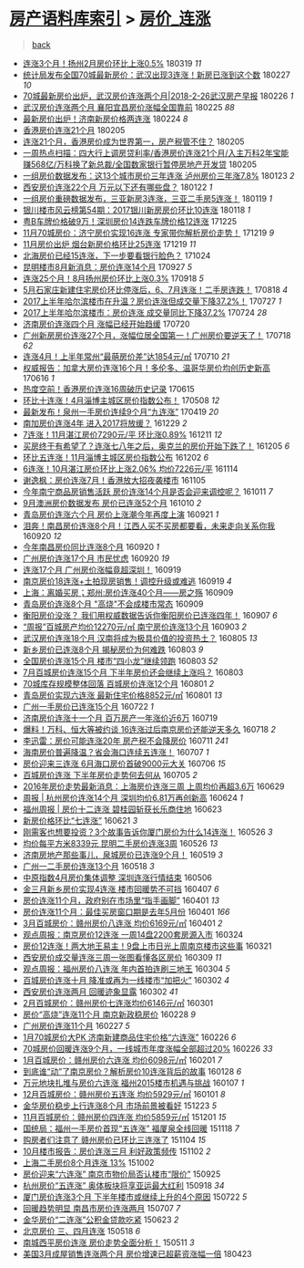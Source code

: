 [房产语料库索引](../../README.md)  > [房价_连涨](房价_连涨.md)
====
> [back](../README.md)

- [连涨3个月！扬州2月房价环比上涨0.5%](http://jkwz.applinzi.com/ittc/7082166225428022288.html#%E8%BF%9E%E6%B6%A83%E4%B8%AA%E6%9C%88%EF%BC%81%E6%89%AC%E5%B7%9E2%E6%9C%88%E6%88%BF%E4%BB%B7%E7%8E%AF%E6%AF%94%E4%B8%8A%E6%B6%A80.5%25) 180319 *11* 
- [统计局发布全国70城最新房价：武汉出现3连涨！新房已涨到这个数](http://jkwz.applinzi.com/ittc/7074781646748648459.html#%E7%BB%9F%E8%AE%A1%E5%B1%80%E5%8F%91%E5%B8%83%E5%85%A8%E5%9B%BD70%E5%9F%8E%E6%9C%80%E6%96%B0%E6%88%BF%E4%BB%B7%EF%BC%9A%E6%AD%A6%E6%B1%89%E5%87%BA%E7%8E%B03%E8%BF%9E%E6%B6%A8%EF%BC%81%E6%96%B0%E6%88%BF%E5%B7%B2%E6%B6%A8%E5%88%B0%E8%BF%99%E4%B8%AA%E6%95%B0) 180227 *10* 
- [70城最新房价出炉，武汉房价连涨两个月|2018-2-26武汉房产早报](http://jkwz.applinzi.com/ittc/7074312289631339537.html#70%E5%9F%8E%E6%9C%80%E6%96%B0%E6%88%BF%E4%BB%B7%E5%87%BA%E7%82%89%EF%BC%8C%E6%AD%A6%E6%B1%89%E6%88%BF%E4%BB%B7%E8%BF%9E%E6%B6%A8%E4%B8%A4%E4%B8%AA%E6%9C%88%7C2018-2-26%E6%AD%A6%E6%B1%89%E6%88%BF%E4%BA%A7%E6%97%A9%E6%8A%A5) 180226 *1* 
- [武汉房价连涨两个月 襄阳宜昌房价涨幅全国靠前](http://jkwz.applinzi.com/ittc/7073944946388501520.html#%E6%AD%A6%E6%B1%89%E6%88%BF%E4%BB%B7%E8%BF%9E%E6%B6%A8%E4%B8%A4%E4%B8%AA%E6%9C%88+%E8%A5%84%E9%98%B3%E5%AE%9C%E6%98%8C%E6%88%BF%E4%BB%B7%E6%B6%A8%E5%B9%85%E5%85%A8%E5%9B%BD%E9%9D%A0%E5%89%8D) 180225 *88* 
- [最新房价出炉！济南新房价格两连涨](http://jkwz.applinzi.com/ittc/7073651435340563463.html#%E6%9C%80%E6%96%B0%E6%88%BF%E4%BB%B7%E5%87%BA%E7%82%89%EF%BC%81%E6%B5%8E%E5%8D%97%E6%96%B0%E6%88%BF%E4%BB%B7%E6%A0%BC%E4%B8%A4%E8%BF%9E%E6%B6%A8) 180224 *8* 
- [香港房价连涨21个月](http://jkwz.applinzi.com/ittc/7066594886227067910.html#%E9%A6%99%E6%B8%AF%E6%88%BF%E4%BB%B7%E8%BF%9E%E6%B6%A821%E4%B8%AA%E6%9C%88) 180205  
- [连涨21个月，香港房价成为世界第一，房产税管不住？](http://jkwz.applinzi.com/ittc/7066549972541899793.html#%E8%BF%9E%E6%B6%A821%E4%B8%AA%E6%9C%88%EF%BC%8C%E9%A6%99%E6%B8%AF%E6%88%BF%E4%BB%B7%E6%88%90%E4%B8%BA%E4%B8%96%E7%95%8C%E7%AC%AC%E4%B8%80%EF%BC%8C%E6%88%BF%E4%BA%A7%E7%A8%8E%E7%AE%A1%E4%B8%8D%E4%BD%8F%EF%BC%9F) 180205  
- [一周热点扫描：四大行上调房贷利率/香港房价连涨21个月/入主万科2年宝能赚568亿/万科换了新总裁/全国数家银行暂停房地产开发贷](http://jkwz.applinzi.com/ittc/7066496110225261578.html#%E4%B8%80%E5%91%A8%E7%83%AD%E7%82%B9%E6%89%AB%E6%8F%8F%EF%BC%9A%E5%9B%9B%E5%A4%A7%E8%A1%8C%E4%B8%8A%E8%B0%83%E6%88%BF%E8%B4%B7%E5%88%A9%E7%8E%87%2F%E9%A6%99%E6%B8%AF%E6%88%BF%E4%BB%B7%E8%BF%9E%E6%B6%A821%E4%B8%AA%E6%9C%88%2F%E5%85%A5%E4%B8%BB%E4%B8%87%E7%A7%912%E5%B9%B4%E5%AE%9D%E8%83%BD%E8%B5%9A568%E4%BA%BF%2F%E4%B8%87%E7%A7%91%E6%8D%A2%E4%BA%86%E6%96%B0%E6%80%BB%E8%A3%81%2F%E5%85%A8%E5%9B%BD%E6%95%B0%E5%AE%B6%E9%93%B6%E8%A1%8C%E6%9A%82%E5%81%9C%E6%88%BF%E5%9C%B0%E4%BA%A7%E5%BC%80%E5%8F%91%E8%B4%B7) 180205  
- [一组房价数据发布：这13个城市房价三年连涨 泸州房价三年涨7.8%](http://jkwz.applinzi.com/ittc/7061819129139315722.html#%E4%B8%80%E7%BB%84%E6%88%BF%E4%BB%B7%E6%95%B0%E6%8D%AE%E5%8F%91%E5%B8%83%EF%BC%9A%E8%BF%9913%E4%B8%AA%E5%9F%8E%E5%B8%82%E6%88%BF%E4%BB%B7%E4%B8%89%E5%B9%B4%E8%BF%9E%E6%B6%A8+%E6%B3%B8%E5%B7%9E%E6%88%BF%E4%BB%B7%E4%B8%89%E5%B9%B4%E6%B6%A87.8%25) 180123 *2* 
- [西安房价连涨22个月 万元以下还有哪些盘？](http://jkwz.applinzi.com/ittc/7061337655873111057.html#%E8%A5%BF%E5%AE%89%E6%88%BF%E4%BB%B7%E8%BF%9E%E6%B6%A822%E4%B8%AA%E6%9C%88+%E4%B8%87%E5%85%83%E4%BB%A5%E4%B8%8B%E8%BF%98%E6%9C%89%E5%93%AA%E4%BA%9B%E7%9B%98%EF%BC%9F) 180122 *1* 
- [一组房价重磅数据发布，三亚新房3连涨，三亚二手房5连涨！](http://jkwz.applinzi.com/ittc/7060314911282824198.html#%E4%B8%80%E7%BB%84%E6%88%BF%E4%BB%B7%E9%87%8D%E7%A3%85%E6%95%B0%E6%8D%AE%E5%8F%91%E5%B8%83%EF%BC%8C%E4%B8%89%E4%BA%9A%E6%96%B0%E6%88%BF3%E8%BF%9E%E6%B6%A8%EF%BC%8C%E4%B8%89%E4%BA%9A%E4%BA%8C%E6%89%8B%E6%88%BF5%E8%BF%9E%E6%B6%A8%EF%BC%81) 180119 *1* 
- [银川楼市风云榜第54期：2017银川新房房价环比10连涨](http://jkwz.applinzi.com/ittc/7059894558379213841.html#%E9%93%B6%E5%B7%9D%E6%A5%BC%E5%B8%82%E9%A3%8E%E4%BA%91%E6%A6%9C%E7%AC%AC54%E6%9C%9F%EF%BC%9A2017%E9%93%B6%E5%B7%9D%E6%96%B0%E6%88%BF%E6%88%BF%E4%BB%B7%E7%8E%AF%E6%AF%9410%E8%BF%9E%E6%B6%A8) 180118 *1* 
- [粤B车牌价格破9万！深圳房价14连跌车牌价格12连涨](http://jkwz.applinzi.com/ittc/7051061448078263312.html#%E7%B2%A4B%E8%BD%A6%E7%89%8C%E4%BB%B7%E6%A0%BC%E7%A0%B49%E4%B8%87%EF%BC%81%E6%B7%B1%E5%9C%B3%E6%88%BF%E4%BB%B714%E8%BF%9E%E8%B7%8C%E8%BD%A6%E7%89%8C%E4%BB%B7%E6%A0%BC12%E8%BF%9E%E6%B6%A8) 171225  
- [11月70城房价：济宁房价实现16连涨 专家带你解析房价走势！](http://jkwz.applinzi.com/ittc/7048711532291032081.html#11%E6%9C%8870%E5%9F%8E%E6%88%BF%E4%BB%B7%EF%BC%9A%E6%B5%8E%E5%AE%81%E6%88%BF%E4%BB%B7%E5%AE%9E%E7%8E%B016%E8%BF%9E%E6%B6%A8+%E4%B8%93%E5%AE%B6%E5%B8%A6%E4%BD%A0%E8%A7%A3%E6%9E%90%E6%88%BF%E4%BB%B7%E8%B5%B0%E5%8A%BF%EF%BC%81) 171219 *9* 
- [11月房价出炉 烟台新房价格环比25连涨](http://jkwz.applinzi.com/ittc/7048682078676190225.html#11%E6%9C%88%E6%88%BF%E4%BB%B7%E5%87%BA%E7%82%89+%E7%83%9F%E5%8F%B0%E6%96%B0%E6%88%BF%E4%BB%B7%E6%A0%BC%E7%8E%AF%E6%AF%9425%E8%BF%9E%E6%B6%A8) 171219 *11* 
- [北海房价已经15连涨，下一步要看银行脸色？](http://jkwz.applinzi.com/ittc/7028042967951082513.html#%E5%8C%97%E6%B5%B7%E6%88%BF%E4%BB%B7%E5%B7%B2%E7%BB%8F15%E8%BF%9E%E6%B6%A8%EF%BC%8C%E4%B8%8B%E4%B8%80%E6%AD%A5%E8%A6%81%E7%9C%8B%E9%93%B6%E8%A1%8C%E8%84%B8%E8%89%B2%EF%BC%9F) 171024  
- [昆明楼市8月新消息：房价连涨14个月](http://jkwz.applinzi.com/ittc/7017956355422553105.html#%E6%98%86%E6%98%8E%E6%A5%BC%E5%B8%828%E6%9C%88%E6%96%B0%E6%B6%88%E6%81%AF%EF%BC%9A%E6%88%BF%E4%BB%B7%E8%BF%9E%E6%B6%A814%E4%B8%AA%E6%9C%88) 170927 *5* 
- [连涨25个月！8月扬州房价环比上涨0.3%](http://jkwz.applinzi.com/ittc/7014592625678746640.html#%E8%BF%9E%E6%B6%A825%E4%B8%AA%E6%9C%88%EF%BC%818%E6%9C%88%E6%89%AC%E5%B7%9E%E6%88%BF%E4%BB%B7%E7%8E%AF%E6%AF%94%E4%B8%8A%E6%B6%A80.3%25) 170918 *5* 
- [5月石家庄新建住宅房价环比停涨后，6、7月连涨！二手房连跌！](http://jkwz.applinzi.com/ittc/7003119760055993105.html#5%E6%9C%88%E7%9F%B3%E5%AE%B6%E5%BA%84%E6%96%B0%E5%BB%BA%E4%BD%8F%E5%AE%85%E6%88%BF%E4%BB%B7%E7%8E%AF%E6%AF%94%E5%81%9C%E6%B6%A8%E5%90%8E%EF%BC%8C6%E3%80%817%E6%9C%88%E8%BF%9E%E6%B6%A8%EF%BC%81%E4%BA%8C%E6%89%8B%E6%88%BF%E8%BF%9E%E8%B7%8C%EF%BC%81) 170818 *4* 
- [2017上半年哈尔滨楼市在升温？房价连涨但成交量下降37.2%！](http://jkwz.applinzi.com/ittc/6995041656787977232.html#2017%E4%B8%8A%E5%8D%8A%E5%B9%B4%E5%93%88%E5%B0%94%E6%BB%A8%E6%A5%BC%E5%B8%82%E5%9C%A8%E5%8D%87%E6%B8%A9%EF%BC%9F%E6%88%BF%E4%BB%B7%E8%BF%9E%E6%B6%A8%E4%BD%86%E6%88%90%E4%BA%A4%E9%87%8F%E4%B8%8B%E9%99%8D37.2%25%EF%BC%81) 170727 *1* 
- [2017上半年哈尔滨楼市：房价连涨 成交量同比下降37.2%](http://jkwz.applinzi.com/ittc/6993889409920140304.html#2017%E4%B8%8A%E5%8D%8A%E5%B9%B4%E5%93%88%E5%B0%94%E6%BB%A8%E6%A5%BC%E5%B8%82%EF%BC%9A%E6%88%BF%E4%BB%B7%E8%BF%9E%E6%B6%A8+%E6%88%90%E4%BA%A4%E9%87%8F%E5%90%8C%E6%AF%94%E4%B8%8B%E9%99%8D37.2%25) 170724 *28* 
- [济南房价连涨四个月 涨幅已经开始趋缓](http://jkwz.applinzi.com/ittc/6992317292116182033.html#%E6%B5%8E%E5%8D%97%E6%88%BF%E4%BB%B7%E8%BF%9E%E6%B6%A8%E5%9B%9B%E4%B8%AA%E6%9C%88+%E6%B6%A8%E5%B9%85%E5%B7%B2%E7%BB%8F%E5%BC%80%E5%A7%8B%E8%B6%8B%E7%BC%93) 170720  
- [广州新房房价连涨27个月，涨幅位居全国第一！广州房价要逆天了！](http://jkwz.applinzi.com/ittc/6991644009314124816.html#%E5%B9%BF%E5%B7%9E%E6%96%B0%E6%88%BF%E6%88%BF%E4%BB%B7%E8%BF%9E%E6%B6%A827%E4%B8%AA%E6%9C%88%EF%BC%8C%E6%B6%A8%E5%B9%85%E4%BD%8D%E5%B1%85%E5%85%A8%E5%9B%BD%E7%AC%AC%E4%B8%80%EF%BC%81%E5%B9%BF%E5%B7%9E%E6%88%BF%E4%BB%B7%E8%A6%81%E9%80%86%E5%A4%A9%E4%BA%86%EF%BC%81) 170718 *62* 
- [连涨4月！上半年常州“最萌房价差”达1854元/㎡](http://jkwz.applinzi.com/ittc/6988710924486444049.html#%E8%BF%9E%E6%B6%A84%E6%9C%88%EF%BC%81%E4%B8%8A%E5%8D%8A%E5%B9%B4%E5%B8%B8%E5%B7%9E%E2%80%9C%E6%9C%80%E8%90%8C%E6%88%BF%E4%BB%B7%E5%B7%AE%E2%80%9D%E8%BE%BE1854%E5%85%83%2F%E3%8E%A1) 170710 *21* 
- [权威报告：加拿大房价连涨16个月！多伦多、温哥华房价均创历史新高](http://jkwz.applinzi.com/ittc/6979627943260062724.html#%E6%9D%83%E5%A8%81%E6%8A%A5%E5%91%8A%EF%BC%9A%E5%8A%A0%E6%8B%BF%E5%A4%A7%E6%88%BF%E4%BB%B7%E8%BF%9E%E6%B6%A816%E4%B8%AA%E6%9C%88%EF%BC%81%E5%A4%9A%E4%BC%A6%E5%A4%9A%E3%80%81%E6%B8%A9%E5%93%A5%E5%8D%8E%E6%88%BF%E4%BB%B7%E5%9D%87%E5%88%9B%E5%8E%86%E5%8F%B2%E6%96%B0%E9%AB%98) 170616 *1* 
- [热度空前！香港房价连涨16周破历史记录](http://jkwz.applinzi.com/ittc/6979459973871305732.html#%E7%83%AD%E5%BA%A6%E7%A9%BA%E5%89%8D%EF%BC%81%E9%A6%99%E6%B8%AF%E6%88%BF%E4%BB%B7%E8%BF%9E%E6%B6%A816%E5%91%A8%E7%A0%B4%E5%8E%86%E5%8F%B2%E8%AE%B0%E5%BD%95) 170615  
- [环比十连涨！4月淄博主城区房价指数公布！](http://jkwz.applinzi.com/ittc/6965289396780663813.html#%E7%8E%AF%E6%AF%94%E5%8D%81%E8%BF%9E%E6%B6%A8%EF%BC%814%E6%9C%88%E6%B7%84%E5%8D%9A%E4%B8%BB%E5%9F%8E%E5%8C%BA%E6%88%BF%E4%BB%B7%E6%8C%87%E6%95%B0%E5%85%AC%E5%B8%83%EF%BC%81) 170508 *12* 
- [最新发布！泉州一手房价连续9个月“九连涨”](http://jkwz.applinzi.com/ittc/6958288849426973700.html#%E6%9C%80%E6%96%B0%E5%8F%91%E5%B8%83%EF%BC%81%E6%B3%89%E5%B7%9E%E4%B8%80%E6%89%8B%E6%88%BF%E4%BB%B7%E8%BF%9E%E7%BB%AD9%E4%B8%AA%E6%9C%88%E2%80%9C%E4%B9%9D%E8%BF%9E%E6%B6%A8%E2%80%9D) 170419 *20* 
- [南加房价连涨4年 进入2017将放缓？](http://jkwz.applinzi.com/ittc/6916595642888881157.html#%E5%8D%97%E5%8A%A0%E6%88%BF%E4%BB%B7%E8%BF%9E%E6%B6%A84%E5%B9%B4+%E8%BF%9B%E5%85%A52017%E5%B0%86%E6%94%BE%E7%BC%93%EF%BC%9F) 161229 *2* 
- [7连涨！11月湛江房价7290元/平 环比涨0.89%](http://jkwz.applinzi.com/ittc/6910382550957949957.html#7%E8%BF%9E%E6%B6%A8%EF%BC%8111%E6%9C%88%E6%B9%9B%E6%B1%9F%E6%88%BF%E4%BB%B77290%E5%85%83%2F%E5%B9%B3+%E7%8E%AF%E6%AF%94%E6%B6%A80.89%25) 161211 *12* 
- [买房终于有希望了？连涨七八年之后，奥克兰的房价开始下跌了！](http://jkwz.applinzi.com/ittc/6908131645529261060.html#%E4%B9%B0%E6%88%BF%E7%BB%88%E4%BA%8E%E6%9C%89%E5%B8%8C%E6%9C%9B%E4%BA%86%EF%BC%9F%E8%BF%9E%E6%B6%A8%E4%B8%83%E5%85%AB%E5%B9%B4%E4%B9%8B%E5%90%8E%EF%BC%8C%E5%A5%A5%E5%85%8B%E5%85%B0%E7%9A%84%E6%88%BF%E4%BB%B7%E5%BC%80%E5%A7%8B%E4%B8%8B%E8%B7%8C%E4%BA%86%EF%BC%81) 161205 *6* 
- [环比五连涨！11月淄博主城区房价指数公布](http://jkwz.applinzi.com/ittc/6906982721426818053.html#%E7%8E%AF%E6%AF%94%E4%BA%94%E8%BF%9E%E6%B6%A8%EF%BC%8111%E6%9C%88%E6%B7%84%E5%8D%9A%E4%B8%BB%E5%9F%8E%E5%8C%BA%E6%88%BF%E4%BB%B7%E6%8C%87%E6%95%B0%E5%85%AC%E5%B8%83) 161202 *6* 
- [6连涨！10月湛江房价环比上涨2.06% 均价7226元/平](http://jkwz.applinzi.com/ittc/6900306700388533252.html#6%E8%BF%9E%E6%B6%A8%EF%BC%8110%E6%9C%88%E6%B9%9B%E6%B1%9F%E6%88%BF%E4%BB%B7%E7%8E%AF%E6%AF%94%E4%B8%8A%E6%B6%A82.06%25+%E5%9D%87%E4%BB%B77226%E5%85%83%2F%E5%B9%B3) 161114  
- [谢逸枫：房价连涨7月！香港放大招夜袭楼市](http://jkwz.applinzi.com/ittc/6896890653828449284.html#%E8%B0%A2%E9%80%B8%E6%9E%AB%EF%BC%9A%E6%88%BF%E4%BB%B7%E8%BF%9E%E6%B6%A87%E6%9C%88%EF%BC%81%E9%A6%99%E6%B8%AF%E6%94%BE%E5%A4%A7%E6%8B%9B%E5%A4%9C%E8%A2%AD%E6%A5%BC%E5%B8%82) 161105  
- [今年南宁商品房销售活跃 房价连涨14个月是否会迎来调控呢？](http://jkwz.applinzi.com/ittc/6887751003591410693.html#%E4%BB%8A%E5%B9%B4%E5%8D%97%E5%AE%81%E5%95%86%E5%93%81%E6%88%BF%E9%94%80%E5%94%AE%E6%B4%BB%E8%B7%83+%E6%88%BF%E4%BB%B7%E8%BF%9E%E6%B6%A814%E4%B8%AA%E6%9C%88%E6%98%AF%E5%90%A6%E4%BC%9A%E8%BF%8E%E6%9D%A5%E8%B0%83%E6%8E%A7%E5%91%A2%EF%BC%9F) 161011 *7* 
- [9月澳洲房价数据发布 房价已连涨52个月](http://jkwz.applinzi.com/ittc/6887309150035379205.html#9%E6%9C%88%E6%BE%B3%E6%B4%B2%E6%88%BF%E4%BB%B7%E6%95%B0%E6%8D%AE%E5%8F%91%E5%B8%83+%E6%88%BF%E4%BB%B7%E5%B7%B2%E8%BF%9E%E6%B6%A852%E4%B8%AA%E6%9C%88) 161010 *2* 
- [青岛房价连涨六个月 房价上涨潮今年再度上演](http://jkwz.applinzi.com/ittc/6880361175346316292.html#%E9%9D%92%E5%B2%9B%E6%88%BF%E4%BB%B7%E8%BF%9E%E6%B6%A8%E5%85%AD%E4%B8%AA%E6%9C%88+%E6%88%BF%E4%BB%B7%E4%B8%8A%E6%B6%A8%E6%BD%AE%E4%BB%8A%E5%B9%B4%E5%86%8D%E5%BA%A6%E4%B8%8A%E6%BC%94) 160921 *1* 
- [泪奔！南昌房价连涨8个月！江西人买不买房都要看，未来走向关系你我](http://jkwz.applinzi.com/ittc/6879917704470856708.html#%E6%B3%AA%E5%A5%94%EF%BC%81%E5%8D%97%E6%98%8C%E6%88%BF%E4%BB%B7%E8%BF%9E%E6%B6%A88%E4%B8%AA%E6%9C%88%EF%BC%81%E6%B1%9F%E8%A5%BF%E4%BA%BA%E4%B9%B0%E4%B8%8D%E4%B9%B0%E6%88%BF%E9%83%BD%E8%A6%81%E7%9C%8B%EF%BC%8C%E6%9C%AA%E6%9D%A5%E8%B5%B0%E5%90%91%E5%85%B3%E7%B3%BB%E4%BD%A0%E6%88%91) 160920 *12* 
- [今年南昌房价同比连涨8个月](http://jkwz.applinzi.com/ittc/6879893521590387716.html#%E4%BB%8A%E5%B9%B4%E5%8D%97%E6%98%8C%E6%88%BF%E4%BB%B7%E5%90%8C%E6%AF%94%E8%BF%9E%E6%B6%A88%E4%B8%AA%E6%9C%88) 160920 *1* 
- [广州房价连涨17个月 市民忧虑](http://jkwz.applinzi.com/ittc/6879876618608182277.html#%E5%B9%BF%E5%B7%9E%E6%88%BF%E4%BB%B7%E8%BF%9E%E6%B6%A817%E4%B8%AA%E6%9C%88+%E5%B8%82%E6%B0%91%E5%BF%A7%E8%99%91) 160920 *19* 
- [连涨17个月 广州房价涨幅竟超深圳！](http://jkwz.applinzi.com/ittc/6879622290764989444.html#%E8%BF%9E%E6%B6%A817%E4%B8%AA%E6%9C%88+%E5%B9%BF%E5%B7%9E%E6%88%BF%E4%BB%B7%E6%B6%A8%E5%B9%85%E7%AB%9F%E8%B6%85%E6%B7%B1%E5%9C%B3%EF%BC%81) 160919  
- [南京房价18连涨+土拍现房销售！调控升级或难逃](http://jkwz.applinzi.com/ittc/6879604209061725188.html#%E5%8D%97%E4%BA%AC%E6%88%BF%E4%BB%B718%E8%BF%9E%E6%B6%A8%2B%E5%9C%9F%E6%8B%8D%E7%8E%B0%E6%88%BF%E9%94%80%E5%94%AE%EF%BC%81%E8%B0%83%E6%8E%A7%E5%8D%87%E7%BA%A7%E6%88%96%E9%9A%BE%E9%80%83) 160919 *4* 
- [上海：离婚买房；郑州:房价连涨40个月——房之殇](http://jkwz.applinzi.com/ittc/6875888043172561924.html#%E4%B8%8A%E6%B5%B7%EF%BC%9A%E7%A6%BB%E5%A9%9A%E4%B9%B0%E6%88%BF%EF%BC%9B%E9%83%91%E5%B7%9E%3A%E6%88%BF%E4%BB%B7%E8%BF%9E%E6%B6%A840%E4%B8%AA%E6%9C%88%E2%80%94%E2%80%94%E6%88%BF%E4%B9%8B%E6%AE%87) 160909  
- [青岛房价连涨8个月 &quot;高烧&quot;不会成楼市常态](http://jkwz.applinzi.com/ittc/6875780658647008261.html#%E9%9D%92%E5%B2%9B%E6%88%BF%E4%BB%B7%E8%BF%9E%E6%B6%A88%E4%B8%AA%E6%9C%88+%26quot%3B%E9%AB%98%E7%83%A7%26quot%3B%E4%B8%8D%E4%BC%9A%E6%88%90%E6%A5%BC%E5%B8%82%E5%B8%B8%E6%80%81) 160909  
- [衡阳房价没涨？ 我们用权威数据告诉你衡阳房价已连涨四年！](http://jkwz.applinzi.com/ittc/6875218861128942597.html#%E8%A1%A1%E9%98%B3%E6%88%BF%E4%BB%B7%E6%B2%A1%E6%B6%A8%EF%BC%9F+%E6%88%91%E4%BB%AC%E7%94%A8%E6%9D%83%E5%A8%81%E6%95%B0%E6%8D%AE%E5%91%8A%E8%AF%89%E4%BD%A0%E8%A1%A1%E9%98%B3%E6%88%BF%E4%BB%B7%E5%B7%B2%E8%BF%9E%E6%B6%A8%E5%9B%9B%E5%B9%B4%EF%BC%81) 160907 *6* 
- [“周报”百城房产均价12270元/㎡  南宁房价连涨13个月](http://jkwz.applinzi.com/ittc/6873590044027257860.html#%E2%80%9C%E5%91%A8%E6%8A%A5%E2%80%9D%E7%99%BE%E5%9F%8E%E6%88%BF%E4%BA%A7%E5%9D%87%E4%BB%B712270%E5%85%83%2F%E3%8E%A1++%E5%8D%97%E5%AE%81%E6%88%BF%E4%BB%B7%E8%BF%9E%E6%B6%A813%E4%B8%AA%E6%9C%88) 160903 *2* 
- [武汉房价连涨18个月 汉南将成为极具价值的投资热土？](http://jkwz.applinzi.com/ittc/6862872516439311364.html#%E6%AD%A6%E6%B1%89%E6%88%BF%E4%BB%B7%E8%BF%9E%E6%B6%A818%E4%B8%AA%E6%9C%88+%E6%B1%89%E5%8D%97%E5%B0%86%E6%88%90%E4%B8%BA%E6%9E%81%E5%85%B7%E4%BB%B7%E5%80%BC%E7%9A%84%E6%8A%95%E8%B5%84%E7%83%AD%E5%9C%9F%EF%BC%9F) 160805 *13* 
- [新乡房价已连涨8个月 揭秘房价为何难跌](http://jkwz.applinzi.com/ittc/6862181064168178693.html#%E6%96%B0%E4%B9%A1%E6%88%BF%E4%BB%B7%E5%B7%B2%E8%BF%9E%E6%B6%A88%E4%B8%AA%E6%9C%88+%E6%8F%AD%E7%A7%98%E6%88%BF%E4%BB%B7%E4%B8%BA%E4%BD%95%E9%9A%BE%E8%B7%8C) 160803 *9* 
- [全国房价连涨15个月 楼市“四小龙”继续领跑](http://jkwz.applinzi.com/ittc/6862142907720664069.html#%E5%85%A8%E5%9B%BD%E6%88%BF%E4%BB%B7%E8%BF%9E%E6%B6%A815%E4%B8%AA%E6%9C%88+%E6%A5%BC%E5%B8%82%E2%80%9C%E5%9B%9B%E5%B0%8F%E9%BE%99%E2%80%9D%E7%BB%A7%E7%BB%AD%E9%A2%86%E8%B7%91) 160803 *52* 
- [7月百城房价连涨15个月 下半年房价还会继续上涨吗？](http://jkwz.applinzi.com/ittc/6862052643752641541.html#7%E6%9C%88%E7%99%BE%E5%9F%8E%E6%88%BF%E4%BB%B7%E8%BF%9E%E6%B6%A815%E4%B8%AA%E6%9C%88+%E4%B8%8B%E5%8D%8A%E5%B9%B4%E6%88%BF%E4%BB%B7%E8%BF%98%E4%BC%9A%E7%BB%A7%E7%BB%AD%E4%B8%8A%E6%B6%A8%E5%90%97%EF%BC%9F) 160803  
- [70城库存规模整体回落 百城房价连涨12个月](http://jkwz.applinzi.com/ittc/6861396027038499845.html#70%E5%9F%8E%E5%BA%93%E5%AD%98%E8%A7%84%E6%A8%A1%E6%95%B4%E4%BD%93%E5%9B%9E%E8%90%BD+%E7%99%BE%E5%9F%8E%E6%88%BF%E4%BB%B7%E8%BF%9E%E6%B6%A812%E4%B8%AA%E6%9C%88) 160801 *2* 
- [青岛房价实现六连涨 最新住宅价格8852元/㎡](http://jkwz.applinzi.com/ittc/6861394753693942788.html#%E9%9D%92%E5%B2%9B%E6%88%BF%E4%BB%B7%E5%AE%9E%E7%8E%B0%E5%85%AD%E8%BF%9E%E6%B6%A8+%E6%9C%80%E6%96%B0%E4%BD%8F%E5%AE%85%E4%BB%B7%E6%A0%BC8852%E5%85%83%2F%E3%8E%A1) 160801 *13* 
- [广州一手房价已连涨15个月](http://jkwz.applinzi.com/ittc/6857530899197068293.html#%E5%B9%BF%E5%B7%9E%E4%B8%80%E6%89%8B%E6%88%BF%E4%BB%B7%E5%B7%B2%E8%BF%9E%E6%B6%A815%E4%B8%AA%E6%9C%88) 160722 *1* 
- [济南房价连涨十一个月 百万房产一年涨价近6万](http://jkwz.applinzi.com/ittc/6856486946947466244.html#%E6%B5%8E%E5%8D%97%E6%88%BF%E4%BB%B7%E8%BF%9E%E6%B6%A8%E5%8D%81%E4%B8%80%E4%B8%AA%E6%9C%88+%E7%99%BE%E4%B8%87%E6%88%BF%E4%BA%A7%E4%B8%80%E5%B9%B4%E6%B6%A8%E4%BB%B7%E8%BF%916%E4%B8%87) 160719  
- [爆料！万科、恒大等被约谈  16连涨过后南京房价还能逆天多久](http://jkwz.applinzi.com/ittc/6856332603338261508.html#%E7%88%86%E6%96%99%EF%BC%81%E4%B8%87%E7%A7%91%E3%80%81%E6%81%92%E5%A4%A7%E7%AD%89%E8%A2%AB%E7%BA%A6%E8%B0%88++16%E8%BF%9E%E6%B6%A8%E8%BF%87%E5%90%8E%E5%8D%97%E4%BA%AC%E6%88%BF%E4%BB%B7%E8%BF%98%E8%83%BD%E9%80%86%E5%A4%A9%E5%A4%9A%E4%B9%85) 160718 *2* 
- [李迅雷：房价可能连涨20年 房产税不会降房价](http://jkwz.applinzi.com/ittc/6853522089243575301.html#%E6%9D%8E%E8%BF%85%E9%9B%B7%EF%BC%9A%E6%88%BF%E4%BB%B7%E5%8F%AF%E8%83%BD%E8%BF%9E%E6%B6%A820%E5%B9%B4+%E6%88%BF%E4%BA%A7%E7%A8%8E%E4%B8%8D%E4%BC%9A%E9%99%8D%E6%88%BF%E4%BB%B7) 160711 *241* 
- [海南房价普遍降温？省会海口连续五连涨！](http://jkwz.applinzi.com/ittc/6852138439851639812.html#%E6%B5%B7%E5%8D%97%E6%88%BF%E4%BB%B7%E6%99%AE%E9%81%8D%E9%99%8D%E6%B8%A9%EF%BC%9F%E7%9C%81%E4%BC%9A%E6%B5%B7%E5%8F%A3%E8%BF%9E%E7%BB%AD%E4%BA%94%E8%BF%9E%E6%B6%A8%EF%BC%81) 160707 *1* 
- [房价迎来三连涨 6月海口房价首破9000元大关](http://jkwz.applinzi.com/ittc/6851665194824238085.html#%E6%88%BF%E4%BB%B7%E8%BF%8E%E6%9D%A5%E4%B8%89%E8%BF%9E%E6%B6%A8+6%E6%9C%88%E6%B5%B7%E5%8F%A3%E6%88%BF%E4%BB%B7%E9%A6%96%E7%A0%B49000%E5%85%83%E5%A4%A7%E5%85%B3) 160706 *15* 
- [百城房价连涨 下半年房价走势何去何从](http://jkwz.applinzi.com/ittc/6851287260531786757.html#%E7%99%BE%E5%9F%8E%E6%88%BF%E4%BB%B7%E8%BF%9E%E6%B6%A8+%E4%B8%8B%E5%8D%8A%E5%B9%B4%E6%88%BF%E4%BB%B7%E8%B5%B0%E5%8A%BF%E4%BD%95%E5%8E%BB%E4%BD%95%E4%BB%8E) 160705 *2* 
- [2016年房价走势最新消息：上海房价连涨三周 上周均价再超3.6万](http://jkwz.applinzi.com/ittc/6849195321317655557.html#2016%E5%B9%B4%E6%88%BF%E4%BB%B7%E8%B5%B0%E5%8A%BF%E6%9C%80%E6%96%B0%E6%B6%88%E6%81%AF%EF%BC%9A%E4%B8%8A%E6%B5%B7%E6%88%BF%E4%BB%B7%E8%BF%9E%E6%B6%A8%E4%B8%89%E5%91%A8+%E4%B8%8A%E5%91%A8%E5%9D%87%E4%BB%B7%E5%86%8D%E8%B6%853.6%E4%B8%87) 160629  
- [周报 | 杭州房价连涨14个月 深圳均价6.81万再创新高](http://jkwz.applinzi.com/ittc/6847355093611185157.html#%E5%91%A8%E6%8A%A5+%7C+%E6%9D%AD%E5%B7%9E%E6%88%BF%E4%BB%B7%E8%BF%9E%E6%B6%A814%E4%B8%AA%E6%9C%88+%E6%B7%B1%E5%9C%B3%E5%9D%87%E4%BB%B76.81%E4%B8%87%E5%86%8D%E5%88%9B%E6%96%B0%E9%AB%98) 160624 *1* 
- [福州周报 | 房价十二连涨 碧桂园斩获长乐商住地](http://jkwz.applinzi.com/ittc/6846962895627486213.html#%E7%A6%8F%E5%B7%9E%E5%91%A8%E6%8A%A5+%7C+%E6%88%BF%E4%BB%B7%E5%8D%81%E4%BA%8C%E8%BF%9E%E6%B6%A8+%E7%A2%A7%E6%A1%82%E5%9B%AD%E6%96%A9%E8%8E%B7%E9%95%BF%E4%B9%90%E5%95%86%E4%BD%8F%E5%9C%B0) 160623  
- [新房价格环比“七连涨”](http://jkwz.applinzi.com/ittc/6846100632565711877.html#%E6%96%B0%E6%88%BF%E4%BB%B7%E6%A0%BC%E7%8E%AF%E6%AF%94%E2%80%9C%E4%B8%83%E8%BF%9E%E6%B6%A8%E2%80%9D) 160621 *3* 
- [刚需客也想要投资？3个故事告诉你厦门房价为什么14连涨！](http://jkwz.applinzi.com/ittc/6836622199636886533.html#%E5%88%9A%E9%9C%80%E5%AE%A2%E4%B9%9F%E6%83%B3%E8%A6%81%E6%8A%95%E8%B5%84%EF%BC%9F3%E4%B8%AA%E6%95%85%E4%BA%8B%E5%91%8A%E8%AF%89%E4%BD%A0%E5%8E%A6%E9%97%A8%E6%88%BF%E4%BB%B7%E4%B8%BA%E4%BB%80%E4%B9%8814%E8%BF%9E%E6%B6%A8%EF%BC%81) 160526 *3* 
- [均价每平方米8339元 昆明二手房价连涨3周](http://jkwz.applinzi.com/ittc/6836430344169194501.html#%E5%9D%87%E4%BB%B7%E6%AF%8F%E5%B9%B3%E6%96%B9%E7%B1%B38339%E5%85%83+%E6%98%86%E6%98%8E%E4%BA%8C%E6%89%8B%E6%88%BF%E4%BB%B7%E8%BF%9E%E6%B6%A83%E5%91%A8) 160526 *13* 
- [济南房地产那些事儿，泉城房价已连涨9个月！](http://jkwz.applinzi.com/ittc/6833900109456475141.html#%E6%B5%8E%E5%8D%97%E6%88%BF%E5%9C%B0%E4%BA%A7%E9%82%A3%E4%BA%9B%E4%BA%8B%E5%84%BF%EF%BC%8C%E6%B3%89%E5%9F%8E%E6%88%BF%E4%BB%B7%E5%B7%B2%E8%BF%9E%E6%B6%A89%E4%B8%AA%E6%9C%88%EF%BC%81) 160519 *3* 
- [广州一二手房价连涨13个月](http://jkwz.applinzi.com/ittc/6833532145645388804.html#%E5%B9%BF%E5%B7%9E%E4%B8%80%E4%BA%8C%E6%89%8B%E6%88%BF%E4%BB%B7%E8%BF%9E%E6%B6%A813%E4%B8%AA%E6%9C%88) 160518 *3* 
- [中原指数4月房价集体调整 深圳连涨行情结束](http://jkwz.applinzi.com/ittc/6829183244024939524.html#%E4%B8%AD%E5%8E%9F%E6%8C%87%E6%95%B04%E6%9C%88%E6%88%BF%E4%BB%B7%E9%9B%86%E4%BD%93%E8%B0%83%E6%95%B4+%E6%B7%B1%E5%9C%B3%E8%BF%9E%E6%B6%A8%E8%A1%8C%E6%83%85%E7%BB%93%E6%9D%9F) 160506  
- [金三月新乡房价实现4连涨 楼市回暖势不可挡](http://jkwz.applinzi.com/ittc/6818268563898893316.html#%E9%87%91%E4%B8%89%E6%9C%88%E6%96%B0%E4%B9%A1%E6%88%BF%E4%BB%B7%E5%AE%9E%E7%8E%B04%E8%BF%9E%E6%B6%A8+%E6%A5%BC%E5%B8%82%E5%9B%9E%E6%9A%96%E5%8A%BF%E4%B8%8D%E5%8F%AF%E6%8C%A1) 160407 *6* 
- [房价连涨11个月，政府别在市场里“指手画脚”](http://jkwz.applinzi.com/ittc/6816238280852898820.html#%E6%88%BF%E4%BB%B7%E8%BF%9E%E6%B6%A811%E4%B8%AA%E6%9C%88%EF%BC%8C%E6%94%BF%E5%BA%9C%E5%88%AB%E5%9C%A8%E5%B8%82%E5%9C%BA%E9%87%8C%E2%80%9C%E6%8C%87%E6%89%8B%E7%94%BB%E8%84%9A%E2%80%9D) 160401 *13* 
- [房价连涨11个月：最佳买房窗口期是去年5月份](http://jkwz.applinzi.com/ittc/6816067009569620996.html#%E6%88%BF%E4%BB%B7%E8%BF%9E%E6%B6%A811%E4%B8%AA%E6%9C%88%EF%BC%9A%E6%9C%80%E4%BD%B3%E4%B9%B0%E6%88%BF%E7%AA%97%E5%8F%A3%E6%9C%9F%E6%98%AF%E5%8E%BB%E5%B9%B45%E6%9C%88%E4%BB%BD) 160401 *166* 
- [3月百城房价：赣州房价八连涨 均价6169元/㎡](http://jkwz.applinzi.com/ittc/6816057094977356805.html#3%E6%9C%88%E7%99%BE%E5%9F%8E%E6%88%BF%E4%BB%B7%EF%BC%9A%E8%B5%A3%E5%B7%9E%E6%88%BF%E4%BB%B7%E5%85%AB%E8%BF%9E%E6%B6%A8+%E5%9D%87%E4%BB%B76169%E5%85%83%2F%E3%8E%A1) 160401 *2* 
- [观点周报：南京房价12连涨 一周14盘2200套房源入市](http://jkwz.applinzi.com/ittc/6813095142797870085.html#%E8%A7%82%E7%82%B9%E5%91%A8%E6%8A%A5%EF%BC%9A%E5%8D%97%E4%BA%AC%E6%88%BF%E4%BB%B712%E8%BF%9E%E6%B6%A8+%E4%B8%80%E5%91%A814%E7%9B%982200%E5%A5%97%E6%88%BF%E6%BA%90%E5%85%A5%E5%B8%82) 160324  
- [房价12连涨！两大地王易主！9盘上市日光上周南京楼市这些事](http://jkwz.applinzi.com/ittc/6812080397147964420.html#%E6%88%BF%E4%BB%B712%E8%BF%9E%E6%B6%A8%EF%BC%81%E4%B8%A4%E5%A4%A7%E5%9C%B0%E7%8E%8B%E6%98%93%E4%B8%BB%EF%BC%819%E7%9B%98%E4%B8%8A%E5%B8%82%E6%97%A5%E5%85%89%E4%B8%8A%E5%91%A8%E5%8D%97%E4%BA%AC%E6%A5%BC%E5%B8%82%E8%BF%99%E4%BA%9B%E4%BA%8B) 160321  
- [西安房价成交量连涨三周一张图看懂各区房价](http://jkwz.applinzi.com/ittc/6807708174396163077.html#%E8%A5%BF%E5%AE%89%E6%88%BF%E4%BB%B7%E6%88%90%E4%BA%A4%E9%87%8F%E8%BF%9E%E6%B6%A8%E4%B8%89%E5%91%A8%E4%B8%80%E5%BC%A0%E5%9B%BE%E7%9C%8B%E6%87%82%E5%90%84%E5%8C%BA%E6%88%BF%E4%BB%B7) 160309 *11* 
- [观点周报：福州房价八连涨 年内首拍连刷三地王](http://jkwz.applinzi.com/ittc/6805770639021442052.html#%E8%A7%82%E7%82%B9%E5%91%A8%E6%8A%A5%EF%BC%9A%E7%A6%8F%E5%B7%9E%E6%88%BF%E4%BB%B7%E5%85%AB%E8%BF%9E%E6%B6%A8+%E5%B9%B4%E5%86%85%E9%A6%96%E6%8B%8D%E8%BF%9E%E5%88%B7%E4%B8%89%E5%9C%B0%E7%8E%8B) 160304 *5* 
- [百城房价连涨十月 降准或再为一线楼市“加把火”](http://jkwz.applinzi.com/ittc/6804899943466664965.html#%E7%99%BE%E5%9F%8E%E6%88%BF%E4%BB%B7%E8%BF%9E%E6%B6%A8%E5%8D%81%E6%9C%88+%E9%99%8D%E5%87%86%E6%88%96%E5%86%8D%E4%B8%BA%E4%B8%80%E7%BA%BF%E6%A5%BC%E5%B8%82%E2%80%9C%E5%8A%A0%E6%8A%8A%E7%81%AB%E2%80%9D) 160302 *4* 
- [西安房价连涨两月 回暖迹象显露](http://jkwz.applinzi.com/ittc/6804801271856890885.html#%E8%A5%BF%E5%AE%89%E6%88%BF%E4%BB%B7%E8%BF%9E%E6%B6%A8%E4%B8%A4%E6%9C%88+%E5%9B%9E%E6%9A%96%E8%BF%B9%E8%B1%A1%E6%98%BE%E9%9C%B2) 160302 *41* 
- [2月百城房价：赣州房价七连涨均价6146元/㎡](http://jkwz.applinzi.com/ittc/6804567317979595781.html#2%E6%9C%88%E7%99%BE%E5%9F%8E%E6%88%BF%E4%BB%B7%EF%BC%9A%E8%B5%A3%E5%B7%9E%E6%88%BF%E4%BB%B7%E4%B8%83%E8%BF%9E%E6%B6%A8%E5%9D%87%E4%BB%B76146%E5%85%83%2F%E3%8E%A1) 160301  
- [房价“高烧”连涨11个月  南京新政稳房价](http://jkwz.applinzi.com/ittc/6804006371045409797.html#%E6%88%BF%E4%BB%B7%E2%80%9C%E9%AB%98%E7%83%A7%E2%80%9D%E8%BF%9E%E6%B6%A811%E4%B8%AA%E6%9C%88++%E5%8D%97%E4%BA%AC%E6%96%B0%E6%94%BF%E7%A8%B3%E6%88%BF%E4%BB%B7) 160228 *9* 
- [广州房价连涨11个月](http://jkwz.applinzi.com/ittc/6803326572178179077.html#%E5%B9%BF%E5%B7%9E%E6%88%BF%E4%BB%B7%E8%BF%9E%E6%B6%A811%E4%B8%AA%E6%9C%88) 160227 *5* 
- [1月70城房价大PK 济南新建商品住宅价格“六连涨”](http://jkwz.applinzi.com/ittc/6803161739562583044.html#1%E6%9C%8870%E5%9F%8E%E6%88%BF%E4%BB%B7%E5%A4%A7PK+%E6%B5%8E%E5%8D%97%E6%96%B0%E5%BB%BA%E5%95%86%E5%93%81%E4%BD%8F%E5%AE%85%E4%BB%B7%E6%A0%BC%E2%80%9C%E5%85%AD%E8%BF%9E%E6%B6%A8%E2%80%9D) 160226 *6* 
- [70城房价回暖连涨9个月，一线城市年度涨幅全部超过20%](http://jkwz.applinzi.com/ittc/6803096247019766788.html#70%E5%9F%8E%E6%88%BF%E4%BB%B7%E5%9B%9E%E6%9A%96%E8%BF%9E%E6%B6%A89%E4%B8%AA%E6%9C%88%EF%BC%8C%E4%B8%80%E7%BA%BF%E5%9F%8E%E5%B8%82%E5%B9%B4%E5%BA%A6%E6%B6%A8%E5%B9%85%E5%85%A8%E9%83%A8%E8%B6%85%E8%BF%8720%25) 160226 *33* 
- [1月百城房价：赣州房价六连涨 均价6098元/㎡](http://jkwz.applinzi.com/ittc/6793804870079480836.html#1%E6%9C%88%E7%99%BE%E5%9F%8E%E6%88%BF%E4%BB%B7%EF%BC%9A%E8%B5%A3%E5%B7%9E%E6%88%BF%E4%BB%B7%E5%85%AD%E8%BF%9E%E6%B6%A8+%E5%9D%87%E4%BB%B76098%E5%85%83%2F%E3%8E%A1) 160201 *7* 
- [到底谁“动”了南京房价？解析房价10连涨背后的故事](http://jkwz.applinzi.com/ittc/6792278453483209733.html#%E5%88%B0%E5%BA%95%E8%B0%81%E2%80%9C%E5%8A%A8%E2%80%9D%E4%BA%86%E5%8D%97%E4%BA%AC%E6%88%BF%E4%BB%B7%EF%BC%9F%E8%A7%A3%E6%9E%90%E6%88%BF%E4%BB%B710%E8%BF%9E%E6%B6%A8%E8%83%8C%E5%90%8E%E7%9A%84%E6%95%85%E4%BA%8B) 160128 *6* 
- [万元地块扎堆与房价六连涨 福州2015楼市机遇与挑战](http://jkwz.applinzi.com/ittc/6784503526491423749.html#%E4%B8%87%E5%85%83%E5%9C%B0%E5%9D%97%E6%89%8E%E5%A0%86%E4%B8%8E%E6%88%BF%E4%BB%B7%E5%85%AD%E8%BF%9E%E6%B6%A8+%E7%A6%8F%E5%B7%9E2015%E6%A5%BC%E5%B8%82%E6%9C%BA%E9%81%87%E4%B8%8E%E6%8C%91%E6%88%98) 160107 *1* 
- [12月百城房价：赣州房价五连涨 均价5929元/㎡](http://jkwz.applinzi.com/ittc/6782329017306973189.html#12%E6%9C%88%E7%99%BE%E5%9F%8E%E6%88%BF%E4%BB%B7%EF%BC%9A%E8%B5%A3%E5%B7%9E%E6%88%BF%E4%BB%B7%E4%BA%94%E8%BF%9E%E6%B6%A8+%E5%9D%87%E4%BB%B75929%E5%85%83%2F%E3%8E%A1) 160101 *8* 
- [金华房价稳步上行连涨8个月 市场前景被看好](http://jkwz.applinzi.com/ittc/6778943161602933765.html#%E9%87%91%E5%8D%8E%E6%88%BF%E4%BB%B7%E7%A8%B3%E6%AD%A5%E4%B8%8A%E8%A1%8C%E8%BF%9E%E6%B6%A88%E4%B8%AA%E6%9C%88+%E5%B8%82%E5%9C%BA%E5%89%8D%E6%99%AF%E8%A2%AB%E7%9C%8B%E5%A5%BD) 151223 *5* 
- [11月百城房价：赣州房价四连涨 均价5859元/㎡](http://jkwz.applinzi.com/ittc/6770790226150818820.html#11%E6%9C%88%E7%99%BE%E5%9F%8E%E6%88%BF%E4%BB%B7%EF%BC%9A%E8%B5%A3%E5%B7%9E%E6%88%BF%E4%BB%B7%E5%9B%9B%E8%BF%9E%E6%B6%A8+%E5%9D%87%E4%BB%B75859%E5%85%83%2F%E3%8E%A1) 151201 *15* 
- [国统局：福州一手房价首现“五连涨” 福厦泉全线回暖](http://jkwz.applinzi.com/ittc/6765956601215452164.html#%E5%9B%BD%E7%BB%9F%E5%B1%80%EF%BC%9A%E7%A6%8F%E5%B7%9E%E4%B8%80%E6%89%8B%E6%88%BF%E4%BB%B7%E9%A6%96%E7%8E%B0%E2%80%9C%E4%BA%94%E8%BF%9E%E6%B6%A8%E2%80%9D+%E7%A6%8F%E5%8E%A6%E6%B3%89%E5%85%A8%E7%BA%BF%E5%9B%9E%E6%9A%96) 151118 *7* 
- [购房者们注意了 赣州房价已环比三连涨了](http://jkwz.applinzi.com/ittc/6760744219216184325.html#%E8%B4%AD%E6%88%BF%E8%80%85%E4%BB%AC%E6%B3%A8%E6%84%8F%E4%BA%86+%E8%B5%A3%E5%B7%9E%E6%88%BF%E4%BB%B7%E5%B7%B2%E7%8E%AF%E6%AF%94%E4%B8%89%E8%BF%9E%E6%B6%A8%E4%BA%86) 151104 *15* 
- [10月楼市报告：房价连涨三月 利好政策频传](http://jkwz.applinzi.com/ittc/6760123944188773380.html#10%E6%9C%88%E6%A5%BC%E5%B8%82%E6%8A%A5%E5%91%8A%EF%BC%9A%E6%88%BF%E4%BB%B7%E8%BF%9E%E6%B6%A8%E4%B8%89%E6%9C%88+%E5%88%A9%E5%A5%BD%E6%94%BF%E7%AD%96%E9%A2%91%E4%BC%A0) 151102 *2* 
- [上海二手房价8个月连涨 13%](http://jkwz.applinzi.com/ittc/6748294848341885956.html#%E4%B8%8A%E6%B5%B7%E4%BA%8C%E6%89%8B%E6%88%BF%E4%BB%B78%E4%B8%AA%E6%9C%88%E8%BF%9E%E6%B6%A8+13%25) 151002  
- [房价迎来“六连涨” 南京市物价局否认楼市“限价”](http://jkwz.applinzi.com/ittc/6745914173739860996.html#%E6%88%BF%E4%BB%B7%E8%BF%8E%E6%9D%A5%E2%80%9C%E5%85%AD%E8%BF%9E%E6%B6%A8%E2%80%9D+%E5%8D%97%E4%BA%AC%E5%B8%82%E7%89%A9%E4%BB%B7%E5%B1%80%E5%90%A6%E8%AE%A4%E6%A5%BC%E5%B8%82%E2%80%9C%E9%99%90%E4%BB%B7%E2%80%9D) 150925  
- [杭州房价“五连涨” 奥体板块将享亚运最大红利](http://jkwz.applinzi.com/ittc/6743467777546912772.html#%E6%9D%AD%E5%B7%9E%E6%88%BF%E4%BB%B7%E2%80%9C%E4%BA%94%E8%BF%9E%E6%B6%A8%E2%80%9D+%E5%A5%A5%E4%BD%93%E6%9D%BF%E5%9D%97%E5%B0%86%E4%BA%AB%E4%BA%9A%E8%BF%90%E6%9C%80%E5%A4%A7%E7%BA%A2%E5%88%A9) 150918 *34* 
- [厦门房价连涨3个月 下半年楼市或继续上升的4个原因](http://jkwz.applinzi.com/ittc/547650614933641024.html#%E5%8E%A6%E9%97%A8%E6%88%BF%E4%BB%B7%E8%BF%9E%E6%B6%A83%E4%B8%AA%E6%9C%88+%E4%B8%8B%E5%8D%8A%E5%B9%B4%E6%A5%BC%E5%B8%82%E6%88%96%E7%BB%A7%E7%BB%AD%E4%B8%8A%E5%8D%87%E7%9A%844%E4%B8%AA%E5%8E%9F%E5%9B%A0) 150722 *5* 
- [回暖趋势明显 南昌市房价连涨两月](http://jkwz.applinzi.com/ittc/547650611424628438.html#%E5%9B%9E%E6%9A%96%E8%B6%8B%E5%8A%BF%E6%98%8E%E6%98%BE+%E5%8D%97%E6%98%8C%E5%B8%82%E6%88%BF%E4%BB%B7%E8%BF%9E%E6%B6%A8%E4%B8%A4%E6%9C%88) 150707 *7* 
- [金华房价“二连涨”公积金贷款吃紧](http://jkwz.applinzi.com/ittc/547650611423287837.html#%E9%87%91%E5%8D%8E%E6%88%BF%E4%BB%B7%E2%80%9C%E4%BA%8C%E8%BF%9E%E6%B6%A8%E2%80%9D%E5%85%AC%E7%A7%AF%E9%87%91%E8%B4%B7%E6%AC%BE%E5%90%83%E7%B4%A7) 150623 *2* 
- [北京房价 三、四月连涨](http://jkwz.applinzi.com/ittc/547650611417100052.html#%E5%8C%97%E4%BA%AC%E6%88%BF%E4%BB%B7+%E4%B8%89%E3%80%81%E5%9B%9B%E6%9C%88%E8%BF%9E%E6%B6%A8) 150518 *6* 
- [南城西平房价连涨 房价走势全面分析！](http://jkwz.applinzi.com/ittc/547650611409997438.html#%E5%8D%97%E5%9F%8E%E8%A5%BF%E5%B9%B3%E6%88%BF%E4%BB%B7%E8%BF%9E%E6%B6%A8+%E6%88%BF%E4%BB%B7%E8%B5%B0%E5%8A%BF%E5%85%A8%E9%9D%A2%E5%88%86%E6%9E%90%EF%BC%81) 150511 *3* 
- [美国3月成屋销售连涨两个月 房价增速已超薪资涨幅一倍](http://jkwz.applinzi.com/ittc/7095300666333594634.html#%E7%BE%8E%E5%9B%BD3%E6%9C%88%E6%88%90%E5%B1%8B%E9%94%80%E5%94%AE%E8%BF%9E%E6%B6%A8%E4%B8%A4%E4%B8%AA%E6%9C%88+%E6%88%BF%E4%BB%B7%E5%A2%9E%E9%80%9F%E5%B7%B2%E8%B6%85%E8%96%AA%E8%B5%84%E6%B6%A8%E5%B9%85%E4%B8%80%E5%80%8D) 180423  
